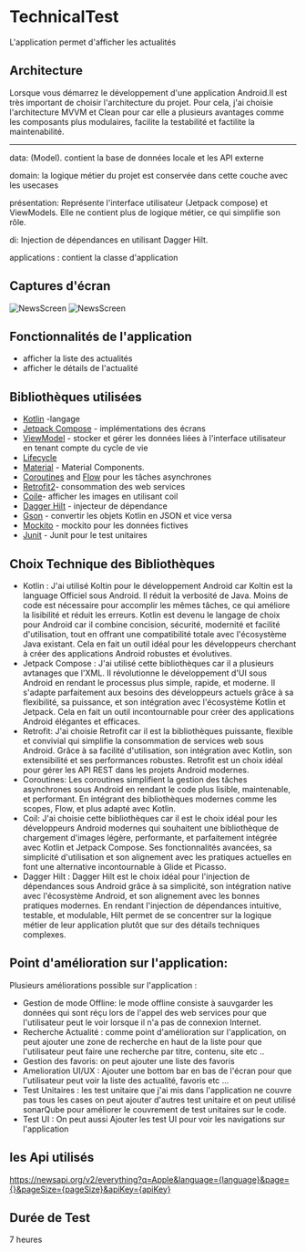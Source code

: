 # TechnicalTest
L'application permet d'afficher les actualités

Architecture
---------------
Lorsque vous démarrez le développement d'une application Android.Il est très important de choisir l'architecture du projet.
Pour cela, j'ai choisie l'architecture MVVM et Clean pour car elle a plusieurs avantages comme les composants plus modulaires, facilite la testabilité et factilite la maintenabilité.

---------------
data: (Model).  contient la base de données locale et les API externe

domain: la logique métier du projet est conservée dans cette couche avec les usecases

présentation: Représente l'interface utilisateur (Jetpack compose) et ViewModels. Elle ne contient plus de logique métier, ce qui simplifie son rôle.

di: Injection de dépendances en utilisant Dagger Hilt.

applications : contient la classe d'application


Captures d'écran
-----------
![NewsScreen](screenshots/news.png "la liste des actualités")
![NewsScreen](screenshots/news-details.png "le détails de l'actualité")

Fonctionnalités de l'application
---------------
* afficher la liste des actualités
* afficher le détails de l'actualité

Bibliothèques utilisées
---------------
* [Kotlin](https://kotlinlang.org/) -langage  
* [Jetpack Compose](https://developer.android.com/develop/ui/compose) - implémentations des écrans
* [ViewModel](https://developer.android.com/topic/libraries/architecture/viewmodel) - stocker et gérer les données liées à l'interface utilisateur en tenant compte du cycle de vie
* [Lifecycle](https://developer.android.com/topic/libraries/architecture/lifecycle) 
* [Material](https://material.io/develop/android/docs/getting-started/) - Material Components.
* [Coroutines](https://kotlinlang.org/docs/reference/coroutines-overview.html) and [Flow](https://developer.android.com/kotlin/flow) pour les tâches asynchrones
* [Retrofit2](https://square.github.io/retrofit/)- consommation des web services
* [Coile](https://coil-kt.github.io/coil/compose/)- afficher les images en utilisant coil
* [Dagger Hilt](https://dagger.dev/hilt/) - injecteur de dépendance
* [Gson](https://github.com/google/gson) - convertir les objets Kotlin en JSON et vice versa
* [Mockito](https://site.mockito.org/) - mockito pour les données fictives
* [Junit](https://junit.org/junit5/) - Junit pour le test unitaires

Choix Technique des Bibliothèques
---------------
* Kotlin : 
J'ai utilisé Koltin pour le développement Android car Koltin est la language Officiel sous Android.
Il réduit la verbosité de Java. Moins de code est nécessaire pour accomplir les mêmes tâches, ce qui améliore la lisibilité et réduit les erreurs.
Kotlin est devenu le langage de choix pour Android car il combine concision, sécurité, modernité et facilité d'utilisation, tout en offrant une compatibilité totale avec l'écosystème Java existant.
Cela en fait un outil idéal pour les développeurs cherchant à créer des applications Android robustes et évolutives.
* Jetpack Compose :
J'ai utilisé cette bibliothèques car il a plusieurs avtanages que l'XML.
Il révolutionne le développement d'UI sous Android en rendant le processus plus simple, rapide, et moderne.
Il s'adapte parfaitement aux besoins des développeurs actuels grâce à sa flexibilité, sa puissance, et son intégration avec l'écosystème Kotlin et Jetpack.
Cela en fait un outil incontournable pour créer des applications Android élégantes et efficaces.
* Retrofit:
J'ai choisie Retrofit car il est la bibliothèques puissante, flexible et convivial qui simplifie la consommation de services web sous Android.
Grâce à sa facilité d'utilisation, son intégration avec Kotlin, son extensibilité et ses performances robustes.
Retrofit est un choix idéal pour gérer les API REST dans les projets Android modernes.
* Coroutines:
Les coroutines simplifient la gestion des tâches asynchrones sous Android en rendant le code plus lisible, maintenable, et performant. 
En intégrant des bibliothèques modernes comme les scopes, Flow, et plus adapté avec Kotlin.
* Coil: 
J'ai choisie cette bibliothèques car il est le choix idéal pour les développeurs Android modernes qui souhaitent une bibliothèque de chargement d'images légère, performante, et parfaitement intégrée avec Kotlin et Jetpack Compose.
Ses fonctionnalités avancées, sa simplicité d'utilisation et son alignement avec les pratiques actuelles en font une alternative incontournable à Glide et Picasso.
* Dagger Hilt :
Dagger Hilt est le choix idéal pour l'injection de dépendances sous Android grâce à sa simplicité, son intégration native avec l'écosystème Android, et son alignement avec les bonnes pratiques modernes.
En rendant l'injection de dépendances intuitive, testable, et modulable, Hilt permet de se concentrer sur la logique métier de leur application plutôt que sur des détails techniques complexes.

Point d'amélioration sur l'application:
---------------
Plusieurs améliorations possible sur l'application :
* Gestion de mode Offline: le mode offline consiste à sauvgarder les données qui sont réçu lors de l'appel des web services pour que l'utilisateur peut le voir lorsque il n'a pas de connexion Internet.
* Recherche Actualité : comme point d'amélioration sur l'application, on peut ajouter une zone de recherche en haut de la liste pour que l'utilisateur peut faire une recherche par titre, contenu, site etc ..
* Gestion des favoris: on peut ajouter une liste des favoris
* Amelioration UI/UX : Ajouter une bottom bar en bas de l'écran pour que l'utilisateur peut voir la liste des actualité, favoris etc ...
* Test Unitaires : les test unitaire que j'ai mis dans l'application ne couvre pas tous les cases on peut ajouter d'autres test unitaire et on peut utilisé sonarQube pour améliorer le couvrement de test unitaires sur le code.
* Test UI : On peut aussi Ajouter les test UI pour voir les navigations sur l'application

les Api utilisés
---------------
https://newsapi.org/v2/everything?q=Apple&language={language}&page={}&pageSize={pageSize}&apiKey={apiKey}

Durée de Test
---------------
7 heures

